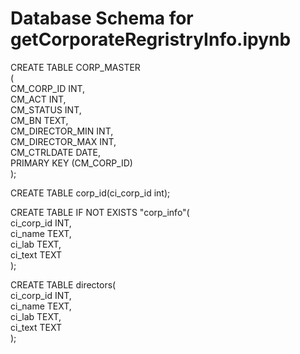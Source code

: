 # Database Schema for getCorporateRegristryInfo.ipynb  
CREATE TABLE CORP_MASTER  
(  
    CM_CORP_ID INT,  
    CM_ACT INT,  
    CM_STATUS INT,  
    CM_BN TEXT,  
    CM_DIRECTOR_MIN INT,  
    CM_DIRECTOR_MAX INT,  
    CM_CTRLDATE DATE,  
    PRIMARY KEY (CM_CORP_ID)  
);  


CREATE TABLE corp_id(ci_corp_id int);  

CREATE TABLE IF NOT EXISTS "corp_info"(  
  ci_corp_id INT,  
  ci_name TEXT,  
  ci_lab TEXT,  
  ci_text TEXT  
);  

CREATE TABLE directors(  
  ci_corp_id INT,  
  ci_name TEXT,  
  ci_lab TEXT,  
  ci_text TEXT  
);  
